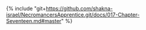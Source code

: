 {% include "git+https://github.com/shakna-israel/NecromancersApprentice.git/docs/017-Chapter-Seventeen.md#master" %}
